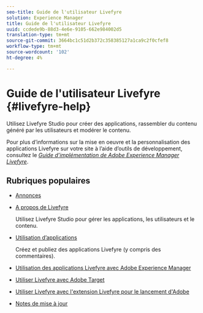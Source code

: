 ```yaml
---
seo-title: Guide de l'utilisateur Livefyre
solution: Experience Manager
title: Guide de l'utilisateur Livefyre
uuid: ccdede9b-88d3-4e6e-9105-662e984002d5
translation-type: tm+mt
source-git-commit: 3664bc1c51d2b372c358385127a1ca9c2f0cfef8
workflow-type: tm+mt
source-wordcount: '102'
ht-degree: 4%

---
```



# Guide de l&#39;utilisateur Livefyre {#livefyre-help}

Utilisez Livefyre Studio pour créer des applications, rassembler du contenu généré par les utilisateurs et modérer le contenu.

Pour plus d’informations sur la mise en oeuvre et la personnalisation des applications Livefyre sur votre site à l’aide d’outils de développement, consultez le [*Guide d’implémentation de Adobe Experience Manager Livefyre*](/help/implementation/home.md).

## Rubriques populaires

* [Annonces](c-anouncements.md#c_anouncements)

* [A propos de Livefyre](c-product.md#c_product)

   Utilisez Livefyre Studio pour gérer les applications, les utilisateurs et le contenu.

* [Utilisation d’applications](c-about-apps/c-about-apps.md#c_about_apps)

   Créez et publiez des applications Livefyre (y compris des commentaires).

* [Utilisation des applications Livefyre avec Adobe Experience Manager](https://helpx.adobe.com/experience-manager/6-4/sites/administering/using/livefyre.html)


* [Utiliser Livefyre avec Adobe Target](/help/using/c-library/livefyre-target.md)

* [Utiliser Livefyre avec l&#39;extension Livefyre pour le lancement d&#39;Adobe](https://docs.adobelaunch.com/extension-reference/web/adobe-livefyre-extension)

* [Notes de mise à jour](c-rn/c-rn.md#c_rn)

